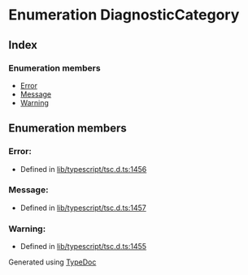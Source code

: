 # Enumeration DiagnosticCategory


## Index

### Enumeration members
* [Error](ts.diagnosticcategory.md#error)
* [Message](ts.diagnosticcategory.md#message)
* [Warning](ts.diagnosticcategory.md#warning)

## Enumeration members

### Error: 

* Defined in [lib/typescript/tsc.d.ts:1456](https://github.com/kimamula/typedoc/blob/HEAD/src/lib/typescript/tsc.d.ts#L1456)


### Message: 

* Defined in [lib/typescript/tsc.d.ts:1457](https://github.com/kimamula/typedoc/blob/HEAD/src/lib/typescript/tsc.d.ts#L1457)


### Warning: 

* Defined in [lib/typescript/tsc.d.ts:1455](https://github.com/kimamula/typedoc/blob/HEAD/src/lib/typescript/tsc.d.ts#L1455)



Generated using [TypeDoc](http://typedoc.io)

